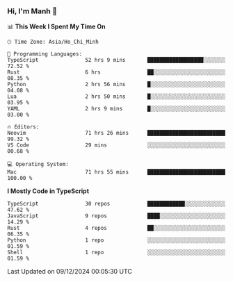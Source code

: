 ### Hi, I'm Manh 👋

<!--START_SECTION:waka-->
📊 **This Week I Spent My Time On** 

```text
🕑︎ Time Zone: Asia/Ho_Chi_Minh

💬 Programming Languages: 
TypeScript               52 hrs 9 mins       ██████████████████░░░░░░░   72.52 % 
Rust                     6 hrs               ██░░░░░░░░░░░░░░░░░░░░░░░   08.35 % 
Python                   2 hrs 56 mins       █░░░░░░░░░░░░░░░░░░░░░░░░   04.08 % 
Lua                      2 hrs 50 mins       █░░░░░░░░░░░░░░░░░░░░░░░░   03.95 % 
YAML                     2 hrs 9 mins        █░░░░░░░░░░░░░░░░░░░░░░░░   03.00 % 

🔥 Editors: 
Neovim                   71 hrs 26 mins      █████████████████████████   99.32 % 
VS Code                  29 mins             ░░░░░░░░░░░░░░░░░░░░░░░░░   00.68 % 

💻 Operating System: 
Mac                      71 hrs 55 mins      █████████████████████████   100.00 % 
```

**I Mostly Code in TypeScript** 

```text
TypeScript               30 repos            ████████████░░░░░░░░░░░░░   47.62 % 
JavaScript               9 repos             ████░░░░░░░░░░░░░░░░░░░░░   14.29 % 
Rust                     4 repos             ██░░░░░░░░░░░░░░░░░░░░░░░   06.35 % 
Python                   1 repo              ░░░░░░░░░░░░░░░░░░░░░░░░░   01.59 % 
Shell                    1 repo              ░░░░░░░░░░░░░░░░░░░░░░░░░   01.59 % 
```




 Last Updated on 09/12/2024 00:05:30 UTC
<!--END_SECTION:waka-->
